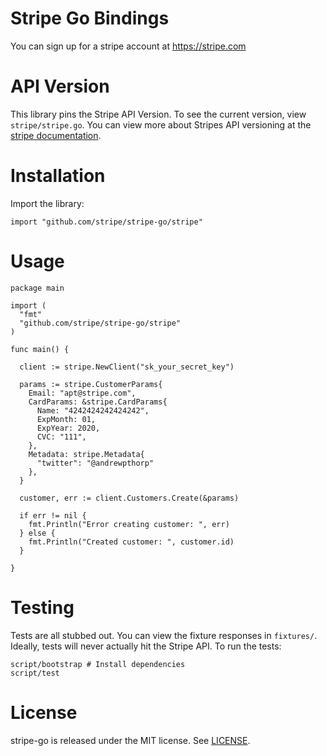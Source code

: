 # Stripe Go Bindings

You can sign up for a stripe account at https://stripe.com

API Version
===========

This library pins the Stripe API Version. To see the current version, view
`stripe/stripe.go`. You can view more about Stripes API versioning at the
[stripe documentation](https://stripe.com/docs/api#versioning).

Installation
============

Import the library:

    import "github.com/stripe/stripe-go/stripe"


Usage
=====

    package main

    import (
      "fmt"
      "github.com/stripe/stripe-go/stripe"
    )

    func main() {

      client := stripe.NewClient("sk_your_secret_key")

      params := stripe.CustomerParams{
        Email: "apt@stripe.com",
        CardParams: &stripe.CardParams{
          Name: "4242424242424242",
          ExpMonth: 01,
          ExpYear: 2020,
          CVC: "111",
        },
        Metadata: stripe.Metadata{
          "twitter": "@andrewpthorp"
        },
      }

      customer, err := client.Customers.Create(&params)

      if err != nil {
        fmt.Println("Error creating customer: ", err)
      } else {
        fmt.Println("Created customer: ", customer.id)
      }

    }


Testing
=======

Tests are all stubbed out. You can view the fixture responses in `fixtures/`.
Ideally, tests will never actually hit the Stripe API. To run the tests:

    script/bootstrap # Install dependencies
    script/test

License
=======

stripe-go is released under the MIT license. See
[LICENSE](https://github.com/stripe/stripe-go/blob/master/LICENSE).
